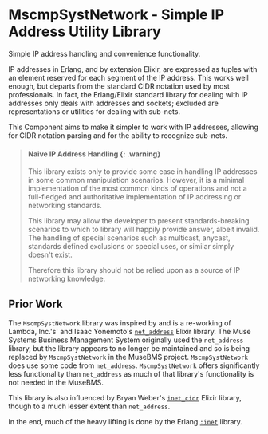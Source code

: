 # MscmpSystNetwork - Simple IP Address Utility Library

<!-- MDOC !-->

Simple IP address handling and convenience functionality.

IP addresses in Erlang, and by extension Elixir, are expressed as tuples with an element reserved
for each segment of the IP address.  This works well enough, but departs from the standard CIDR
notation used by most professionals.  In fact, the Erlang/Elixir standard library for dealing with
IP addresses only deals with addresses and sockets; excluded are representations or utilities for
dealing with sub-nets.

This Component aims to make it simpler to work with IP addresses, allowing for CIDR notation
parsing and for the ability to recognize sub-nets.

> #### Naive IP Address Handling {: .warning}
>
> This library exists only to provide some ease in handling IP addresses in some
> common manipulation scenarios.  However, it is a minimal implementation of the
> most common kinds of operations and not a full-fledged and authoritative
> implementation of IP addressing or networking standards.
>
> This library may allow the developer to present standards-breaking scenarios
> to which to library will happily provide answer, albeit invalid. The handling
> of special scenarios such as multicast, anycast, standards defined exclusions
> or special uses, or similar simply doesn't exist.
>
> Therefore this library should not be relied upon as a source of IP networking
> knowledge.

## Prior Work

The `MscmpSystNetwork` library was inspired by and is a re-working of Lambda, Inc.'s' and Isaac
Yonemoto's [`net_address`](https://github.com/ityonemo/net_address) Elixir library.  The Muse
Systems  Business Management System originally used the `net_address` library, but the library
appears to no longer be maintained and so is being replaced by `MscmpSystNetwork` in the MuseBMS
project. `MscmpSystNetwork` does use some code from `net_address`.  `MscmpSystNetwork` offers
significantly less functionality than `net_address` as much of that library's functionality is not
needed in the MuseBMS.

This library is also influenced by Bryan Weber's [`inet_cidr`](https://github.com/Cobenian/inet_cidr)
Elixir library, though to a much lesser extent than `net_address`.

In the end, much of the heavy lifting is done by the Erlang [`:inet`](https://www.erlang.org/doc/man/inet.html)
library.
